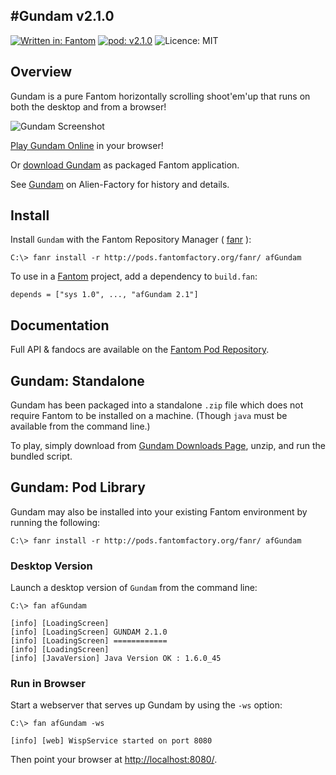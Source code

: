 #Gundam v2.1.0
---
[![Written in: Fantom](http://img.shields.io/badge/written%20in-Fantom-lightgray.svg)](http://fantom.org/)
[![pod: v2.1.0](http://img.shields.io/badge/pod-v2.1.0-yellow.svg)](http://www.fantomfactory.org/pods/afGundam)
![Licence: MIT](http://img.shields.io/badge/licence-MIT-blue.svg)

## Overview

Gundam is a pure Fantom horizontally scrolling shoot'em'up that runs on both the desktop and from a browser!

![Gundam Screenshot](http://pods.fantomfactory.org/pods/afGundam/doc/screenshot.jpg)

[Play Gundam Online](http://gundam.fantomfactory.org/) in your browser!

Or [download Gundam](https://bitbucket.org/AlienFactory/afgundam/downloads) as packaged Fantom application.

See [Gundam](http://www.alienfactory.co.uk/gundam/) on Alien-Factory for history and details.

## Install

Install `Gundam` with the Fantom Repository Manager ( [fanr](http://fantom.org/doc/docFanr/Tool.html#install) ):

    C:\> fanr install -r http://pods.fantomfactory.org/fanr/ afGundam

To use in a [Fantom](http://fantom.org/) project, add a dependency to `build.fan`:

    depends = ["sys 1.0", ..., "afGundam 2.1"]

## Documentation

Full API & fandocs are available on the [Fantom Pod Repository](http://pods.fantomfactory.org/pods/afGundam/).

## Gundam: Standalone

Gundam has been packaged into a standalone `.zip` file which does not require Fantom to be installed on a machine. (Though `java` must be available from the command line.)

To play, simply download from [Gundam Downloads Page](https://bitbucket.org/AlienFactory/afgundam/downloads), unzip, and run the bundled script.

## Gundam: Pod Library

Gundam may also be installed into your existing Fantom environment by running the following:

    C:\> fanr install -r http://pods.fantomfactory.org/fanr/ afGundam

### Desktop Version

Launch a desktop version of `Gundam` from the command line:

    C:\> fan afGundam
    
    [info] [LoadingScreen]
    [info] [LoadingScreen] GUNDAM 2.1.0
    [info] [LoadingScreen] ============
    [info] [LoadingScreen]
    [info] [JavaVersion] Java Version OK : 1.6.0_45

### Run in Browser

Start a webserver that serves up Gundam by using the `-ws` option:

    C:\> fan afGundam -ws
    
    [info] [web] WispService started on port 8080

Then point your browser at [http://localhost:8080/](http://localhost:8080/).

